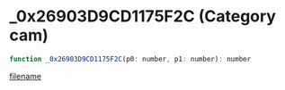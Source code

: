 # _0x26903D9CD1175F2C (Category cam)

```js
function _0x26903D9CD1175F2C(p0: number, p1: number): number
```

[filename](_0x26903D9CD1175F2C_m.md ':include')